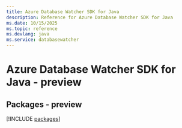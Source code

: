 ```yaml
---
title: Azure Database Watcher SDK for Java
description: Reference for Azure Database Watcher SDK for Java
ms.date: 10/15/2025
ms.topic: reference
ms.devlang: java
ms.service: databasewatcher
---
```

# Azure Database Watcher SDK for Java - preview
## Packages - preview
[!INCLUDE [packages](database-watcher-index.md)]
